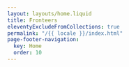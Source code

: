 ```yaml
---
layout: layouts/home.liquid
title: Fronteers
eleventyExcludeFromCollections: true
permalink: "/{{ locale }}/index.html"
page-footer-navigation:
  key: Home
  order: 10
---
```

